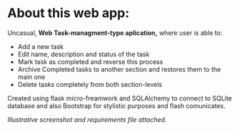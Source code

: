 # About this web app:

Uncasual, **Web Task-managment-type aplication,** where user is able to:

- Add a new task
- Edit name, description and status of the task
- Mark task as completed and reverse this process
- Archive Completed tasks to another section and restores them to the main one
- Delete tasks completely from both section-levels

Created using flask micro-freamwork and SQLAlchemy to connect to SQLite database
and also Bootstrap for stylistic purposes and flash comunicates.


*Illustrative screenshot and requirements file attached.*
